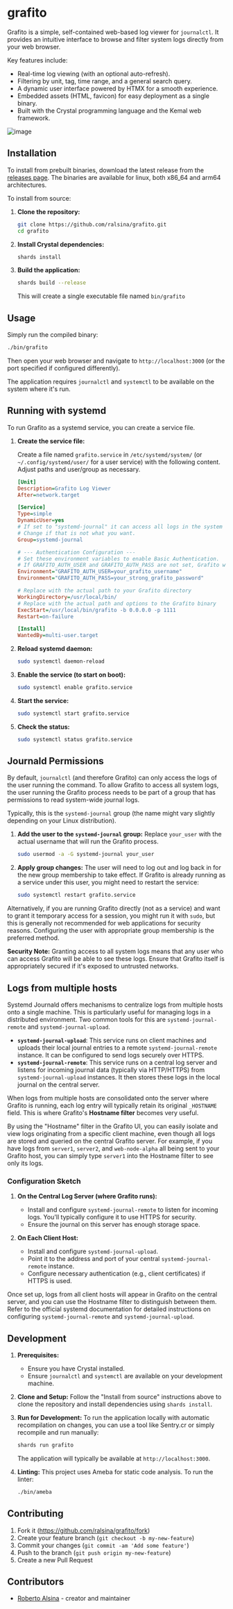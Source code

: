 # grafito

Grafito is a simple, self-contained web-based log viewer for `journalctl`.
It provides an intuitive interface to browse and filter system logs
directly from your web browser.

Key features include:

* Real-time log viewing (with an optional auto-refresh).
* Filtering by unit, tag, time range, and a general search query.
* A dynamic user interface powered by HTMX for a smooth experience.
* Embedded assets (HTML, favicon) for easy deployment as a single binary.
* Built with the Crystal programming language and the Kemal web framework.

![image](https://github.com/user-attachments/assets/c02eb73a-0928-4428-9662-4080d9b43d02)


## Installation

To install from prebuilt binaries, download the latest release from the
[releases page](github.com/ralsina/grafito/releases). The binaries are
available for linux, both x86_64 and arm64 architectures.

To install from source:

1. **Clone the repository:**

    ```bash
    git clone https://github.com/ralsina/grafito.git
    cd grafito
    ```

2. **Install Crystal dependencies:**

    ```bash
    shards install
    ```

3. **Build the application:**

    ```bash
    shards build --release
    ```

    This will create a single executable file named `bin/grafito`

## Usage

Simply run the compiled binary:

```bash
./bin/grafito
```

Then open your web browser and navigate to `http://localhost:3000`
(or the port specified if configured differently).

The application requires `journalctl` and `systemctl` to be
available on the system where it's run.

## Running with systemd

To run Grafito as a systemd service, you can create a service file.

1.  **Create the service file:**

    Create a file named `grafito.service` in `/etc/systemd/system/` (or `~/.config/systemd/user/` for a user service) with the following content. Adjust paths and user/group as necessary.

    ```ini
    [Unit]
    Description=Grafito Log Viewer
    After=network.target

    [Service]
    Type=simple
    DynamicUser=yes
    # If set to "systemd-journal" it can access all logs in the system
    # Change if that is not what you want.
    Group=systemd-journal

    # --- Authentication Configuration ---
    # Set these environment variables to enable Basic Authentication.
    # If GRAFITO_AUTH_USER and GRAFITO_AUTH_PASS are not set, Grafito will run without authentication.
    Environment="GRAFITO_AUTH_USER=your_grafito_username"
    Environment="GRAFITO_AUTH_PASS=your_strong_grafito_password"

    # Replace with the actual path to your Grafito directory
    WorkingDirectory=/usr/local/bin/
    # Replace with the actual path and options to the Grafito binary
    ExecStart=/usr/local/bin/grafito -b 0.0.0.0 -p 1111
    Restart=on-failure

    [Install]
    WantedBy=multi-user.target
    ```

2. **Reload systemd daemon:**

   ```bash
   sudo systemctl daemon-reload
    ```

3. **Enable the service (to start on boot):**

   ```bash
   sudo systemctl enable grafito.service
   ```

4. **Start the service:**

   ```bash
   sudo systemctl start grafito.service
   ```

5. **Check the status:**

   ```bash
   sudo systemctl status grafito.service
   ```

## Journald Permissions

By default, `journalctl` (and therefore Grafito) can only access the logs of the user running the command. To allow Grafito to access all system logs, the user running the Grafito process needs to be part of a group that has permissions to read system-wide journal logs.

Typically, this is the `systemd-journal` group (the name might vary slightly depending on your Linux distribution).

1. **Add the user to the `systemd-journal` group:**
   Replace `your_user` with the actual username that will run the Grafito process.

   ```bash
   sudo usermod -a -G systemd-journal your_user
   ```

2. **Apply group changes:**
   The user will need to log out and log back in for the new group membership to take effect.
   If Grafito is already running as a service under this user, you might need to restart the
   service:

   ```bash
   sudo systemctl restart grafito.service
   ```

Alternatively, if you are running Grafito directly (not as a service) and want to grant
it temporary access for a session, you might run it with `sudo`, but this is generally
not recommended for web applications for security reasons. Configuring the user with
appropriate group membership is the preferred method.

**Security Note:** Granting access to all system logs means that any user who can access
Grafito will be able to see these logs. Ensure that Grafito itself is appropriately secured
if it's exposed to untrusted networks.

## Logs from multiple hosts

Systemd Journald offers mechanisms to centralize logs from multiple hosts onto a single machine. This is particularly useful for managing logs in a distributed environment. Two common tools for this are `systemd-journal-remote` and `systemd-journal-upload`.

* **`systemd-journal-upload`**: This service runs on client machines and uploads their local journal entries to a remote `systemd-journal-remote` instance. It can be configured to send logs securely over HTTPS.
* **`systemd-journal-remote`**: This service runs on a central log server and listens for incoming journal data (typically via HTTP/HTTPS) from `systemd-journal-upload` instances. It then stores these logs in the local journal on the central server.

When logs from multiple hosts are consolidated onto the server where Grafito is running, each log entry will typically retain its original `_HOSTNAME` field. This is where Grafito's **Hostname filter** becomes very useful.

By using the "Hostname" filter in the Grafito UI, you can easily isolate and view logs originating from a specific client machine, even though all logs are stored and queried on the central Grafito server. For example, if you have logs from `server1`, `server2`, and `web-node-alpha` all being sent to your Grafito host, you can simply type `server1` into the Hostname filter to see only its logs.

### Configuration Sketch

1. **On the Central Log Server (where Grafito runs):**
   * Install and configure `systemd-journal-remote` to listen for incoming logs. You'll typically configure it to use HTTPS for security.
   * Ensure the journal on this server has enough storage space.

2. **On Each Client Host:**
   * Install and configure `systemd-journal-upload`.
   * Point it to the address and port of your central `systemd-journal-remote` instance.
   * Configure necessary authentication (e.g., client certificates) if HTTPS is used.

Once set up, logs from all client hosts will appear in Grafito on the central server, and you can use the Hostname filter to distinguish between them. Refer to the official systemd documentation for detailed instructions on configuring `systemd-journal-remote` and `systemd-journal-upload`.

## Development

1. **Prerequisites:**
   * Ensure you have Crystal installed.
   * Ensure `journalctl` and `systemctl` are available on your development machine.

2. **Clone and Setup:**
   Follow the "Install from source" instructions above to clone the repository and
   install dependencies using `shards install`.

3. **Run for Development:**
   To run the application locally with automatic recompilation on changes, you can
   use a tool like Sentry.cr or simply recompile and run manually:

   ```bash
   shards run grafito
   ```

   The application will typically be available at `http://localhost:3000`.

4. **Linting:**
   This project uses Ameba for static code analysis. To run the linter:

   ```bash
   ./bin/ameba
   ```

## Contributing

1. Fork it (<https://github.com/ralsina/grafito/fork>)
2. Create your feature branch (`git checkout -b my-new-feature`)
3. Commit your changes (`git commit -am 'Add some feature'`)
4. Push to the branch (`git push origin my-new-feature`)
5. Create a new Pull Request

## Contributors

* [Roberto Alsina](https://github.com/ralsina) - creator and maintainer
